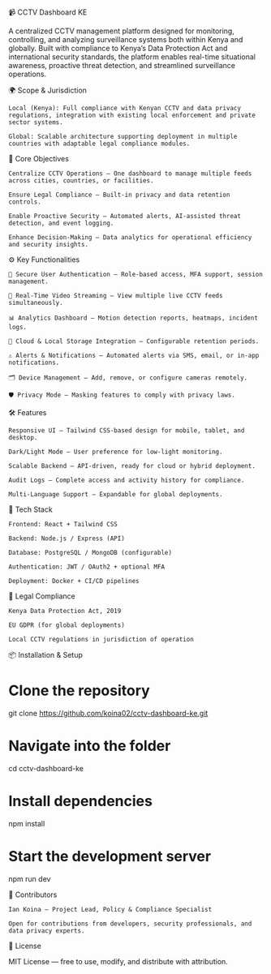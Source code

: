 📹 CCTV Dashboard KE

A centralized CCTV management platform designed for monitoring, controlling, and analyzing surveillance systems both within Kenya and globally. Built with compliance to Kenya’s Data Protection Act and international security standards, the platform enables real-time situational awareness, proactive threat detection, and streamlined surveillance operations.

🌍 Scope & Jurisdiction

    Local (Kenya): Full compliance with Kenyan CCTV and data privacy regulations, integration with existing local enforcement and private sector systems.

    Global: Scalable architecture supporting deployment in multiple countries with adaptable legal compliance modules.

🎯 Core Objectives

    Centralize CCTV Operations — One dashboard to manage multiple feeds across cities, countries, or facilities.

    Ensure Legal Compliance — Built-in privacy and data retention controls.

    Enable Proactive Security — Automated alerts, AI-assisted threat detection, and event logging.

    Enhance Decision-Making — Data analytics for operational efficiency and security insights.

⚙️ Key Functionalities

    🔐 Secure User Authentication — Role-based access, MFA support, session management.

    🎥 Real-Time Video Streaming — View multiple live CCTV feeds simultaneously.

    📊 Analytics Dashboard — Motion detection reports, heatmaps, incident logs.

    📁 Cloud & Local Storage Integration — Configurable retention periods.

    ⚠️ Alerts & Notifications — Automated alerts via SMS, email, or in-app notifications.

    🗂 Device Management — Add, remove, or configure cameras remotely.

    🛡 Privacy Mode — Masking features to comply with privacy laws.

🛠 Features

    Responsive UI — Tailwind CSS-based design for mobile, tablet, and desktop.

    Dark/Light Mode — User preference for low-light monitoring.

    Scalable Backend — API-driven, ready for cloud or hybrid deployment.

    Audit Logs — Complete access and activity history for compliance.

    Multi-Language Support — Expandable for global deployments.

🚀 Tech Stack

    Frontend: React + Tailwind CSS

    Backend: Node.js / Express (API)

    Database: PostgreSQL / MongoDB (configurable)

    Authentication: JWT / OAuth2 + optional MFA

    Deployment: Docker + CI/CD pipelines

📜 Legal Compliance

    Kenya Data Protection Act, 2019

    EU GDPR (for global deployments)

    Local CCTV regulations in jurisdiction of operation

📦 Installation & Setup

# Clone the repository
git clone https://github.com/koina02/cctv-dashboard-ke.git

# Navigate into the folder
cd cctv-dashboard-ke

# Install dependencies
npm install

# Start the development server
npm run dev

👥 Contributors

    Ian Koina — Project Lead, Policy & Compliance Specialist

    Open for contributions from developers, security professionals, and data privacy experts.

📄 License

MIT License — free to use, modify, and distribute with attribution.
